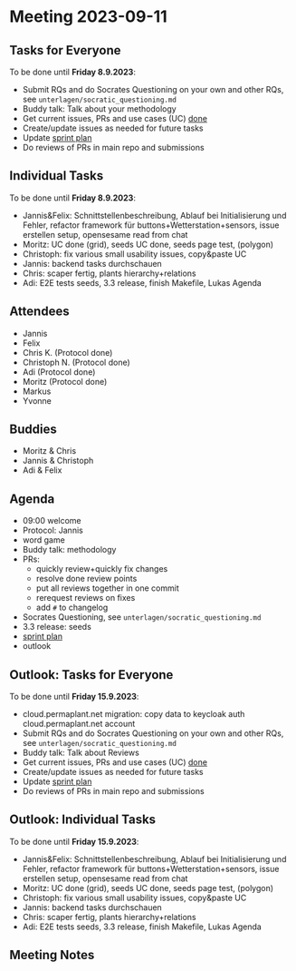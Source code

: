 # Meeting 2023-09-11

## Tasks for Everyone

To be done until **Friday 8.9.2023**:

- Submit RQs and do Socrates Questioning on your own and other RQs, see `unterlagen/socratic_questioning.md`
- Buddy talk: Talk about your methodology
- Get current issues, PRs and use cases (UC) [done](../usecases/README.md)
- Create/update issues as needed for future tasks
- Update [sprint plan](https://github.com/orgs/ElektraInitiative/projects/4/)
- Do reviews of PRs in main repo and submissions

## Individual Tasks

To be done until **Friday 8.9.2023**:

- Jannis&Felix: Schnittstellenbeschreibung, Ablauf bei Initialisierung und Fehler, refactor framework für buttons+Wetterstation+sensors, issue erstellen setup, opensesame read from chat
- Moritz: UC done (grid), seeds UC done, seeds page test, (polygon)
- Christoph: fix various small usability issues, copy&paste UC
- Jannis: backend tasks durchschauen
- Chris: scaper fertig, plants hierarchy+relations
- Adi: E2E tests seeds, 3.3 release, finish Makefile, Lukas Agenda

## Attendees

- Jannis
- Felix
- Chris K. (Protocol done)
- Christoph N. (Protocol done)
- Adi (Protocol done)
- Moritz (Protocol done)
- Markus
- Yvonne

## Buddies

- Moritz & Chris
- Jannis & Christoph
- Adi & Felix

## Agenda

- 09:00 welcome
- Protocol: Jannis
- word game
- Buddy talk: methodology
- PRs:
  - quickly review+quickly fix changes
  - resolve done review points
  - put all reviews together in one commit
  - rerequest reviews on fixes
  - add `#` to changelog
- Socrates Questioning, see `unterlagen/socratic_questioning.md`
- 3.3 release: seeds
- [sprint plan](https://github.com/orgs/ElektraInitiative/projects/4/)
- outlook

## Outlook: Tasks for Everyone

To be done until **Friday 15.9.2023**:

- cloud.permaplant.net migration: copy data to keycloak auth cloud.permaplant.net account
- Submit RQs and do Socrates Questioning on your own and other RQs, see `unterlagen/socratic_questioning.md`
- Buddy talk: Talk about Reviews
- Get current issues, PRs and use cases (UC) [done](../usecases/README.md)
- Create/update issues as needed for future tasks
- Update [sprint plan](https://github.com/orgs/ElektraInitiative/projects/4/)
- Do reviews of PRs in main repo and submissions

## Outlook: Individual Tasks

To be done until **Friday 15.9.2023**:

- Jannis&Felix: Schnittstellenbeschreibung, Ablauf bei Initialisierung und Fehler, refactor framework für buttons+Wetterstation+sensors, issue erstellen setup, opensesame read from chat
- Moritz: UC done (grid), seeds UC done, seeds page test, (polygon)
- Christoph: fix various small usability issues, copy&paste UC
- Jannis: backend tasks durchschauen
- Chris: scaper fertig, plants hierarchy+relations
- Adi: E2E tests seeds, 3.3 release, finish Makefile, Lukas Agenda

## Meeting Notes
